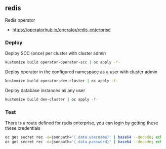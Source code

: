 ## redis

Redis operator

- https://operatorhub.io/operator/redis-enterprise

### Deploy

Deploy SCC (once) per cluster with cluster admin
```bash
kustomize build operator-operator-scc | oc apply -f-
```

Deploy operator in the configured namespace as a user with cluster admin
```bash
kustomize build operator-dev-cluster | oc apply -f-
```

Deploy database instances as any user
```bash
kustomize build dev-cluster | oc apply -f-
```

### Test

There is a route defined for redis enterprise, you can login by getting these these credentials
```bash
oc get secret rec -o=jsonpath='{.data.username}' | base64 --decode; echo
oc get secret rec -o=jsonpath='{.data.password}' | base64 --decode; echo
```
